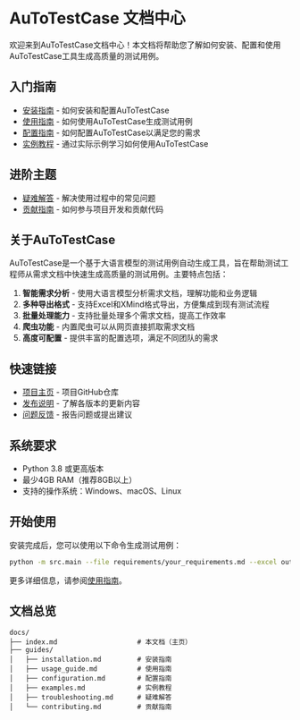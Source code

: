 # AuToTestCase 文档中心

欢迎来到AuToTestCase文档中心！本文档将帮助您了解如何安装、配置和使用AuToTestCase工具生成高质量的测试用例。

## 入门指南

- [安装指南](guides/installation.md) - 如何安装和配置AuToTestCase
- [使用指南](guides/usage_guide.md) - 如何使用AuToTestCase生成测试用例
- [配置指南](guides/configuration.md) - 如何配置AuToTestCase以满足您的需求
- [实例教程](guides/examples.md) - 通过实际示例学习如何使用AuToTestCase

## 进阶主题

- [疑难解答](guides/troubleshooting.md) - 解决使用过程中的常见问题
- [贡献指南](guides/contributing.md) - 如何参与项目开发和贡献代码

## 关于AuToTestCase

AuToTestCase是一个基于大语言模型的测试用例自动生成工具，旨在帮助测试工程师从需求文档中快速生成高质量的测试用例。主要特点包括：

1. **智能需求分析** - 使用大语言模型分析需求文档，理解功能和业务逻辑
2. **多种导出格式** - 支持Excel和XMind格式导出，方便集成到现有测试流程
3. **批量处理能力** - 支持批量处理多个需求文档，提高工作效率
4. **爬虫功能** - 内置爬虫可以从网页直接抓取需求文档
5. **高度可配置** - 提供丰富的配置选项，满足不同团队的需求

## 快速链接

- [项目主页](https://github.com/yourusername/AuToTestCase) - 项目GitHub仓库
- [发布说明](https://github.com/yourusername/AuToTestCase/releases) - 了解各版本的更新内容
- [问题反馈](https://github.com/yourusername/AuToTestCase/issues) - 报告问题或提出建议

## 系统要求

- Python 3.8 或更高版本
- 最少4GB RAM（推荐8GB以上）
- 支持的操作系统：Windows、macOS、Linux

## 开始使用

安装完成后，您可以使用以下命令生成测试用例：

```bash
python -m src.main --file requirements/your_requirements.md --excel output/test_cases.xlsx
```

更多详细信息，请参阅[使用指南](guides/usage_guide.md)。

## 文档总览

```
docs/
├── index.md                    # 本文档（主页）
├── guides/
│   ├── installation.md         # 安装指南
│   ├── usage_guide.md          # 使用指南
│   ├── configuration.md        # 配置指南
│   ├── examples.md             # 实例教程
│   ├── troubleshooting.md      # 疑难解答
│   └── contributing.md         # 贡献指南
``` 